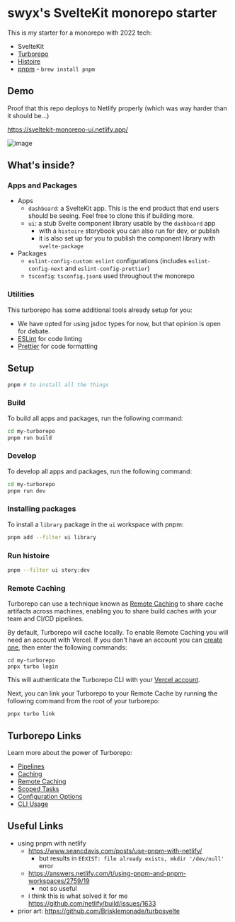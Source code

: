 # swyx's SvelteKit monorepo starter

This is my starter for a monorepo with 2022 tech:

-   SvelteKit
-   [Turborepo](https://www.swyx.io/turborepo-why)
-   [Histoire](https://histoire.dev/)
-   [pnpm](https://pnpm.io) - `brew install pnpm`

## Demo

Proof that this repo deploys to Netlify properly (which was way harder than it should be...)

https://sveltekit-monorepo-ui.netlify.app/

![image](https://user-images.githubusercontent.com/6764957/187062740-f908ebd6-66d2-43c0-a84c-0ea5b330e153.png)

## What's inside?

### Apps and Packages

-   Apps
    -   `dashboard`: a SvelteKit app. This is the end product that end users should be seeing. Feel free to clone this if building more.
    -   `ui`: a stub Svelte component library usable by the `dashboard` app
        -   with a `histoire` storybook you can also run for dev, or publish
        -   it is also set up for you to publish the component library with `svelte-package`
-   Packages
    -   `eslint-config-custom`: `eslint` configurations (includes `eslint-config-next` and `eslint-config-prettier`)
    -   `tsconfig`: `tsconfig.json`s used throughout the monorepo

### Utilities

This turborepo has some additional tools already setup for you:

-   We have opted for using jsdoc types for now, but that opinion is open for debate.
-   [ESLint](https://eslint.org/) for code linting
-   [Prettier](https://prettier.io) for code formatting

## Setup

```bash
pnpm # to install all the things
```

### Build

To build all apps and packages, run the following command:

```bash
cd my-turborepo
pnpm run build
```

### Develop

To develop all apps and packages, run the following command:

```bash
cd my-turborepo
pnpm run dev
```

### Installing packages

To install a `library` package in the `ui` workspace with pnpm:

```bash
pnpm add --filter ui library
```

### Run histoire

```bash
pnpm --filter ui story:dev
```

### Remote Caching

Turborepo can use a technique known as [Remote Caching](https://turborepo.org/docs/core-concepts/remote-caching) to share cache artifacts across machines, enabling you to share build caches with your team and CI/CD pipelines.

By default, Turborepo will cache locally. To enable Remote Caching you will need an account with Vercel. If you don't have an account you can [create one](https://vercel.com/signup), then enter the following commands:

```
cd my-turborepo
pnpx turbo login
```

This will authenticate the Turborepo CLI with your [Vercel account](https://vercel.com/docs/concepts/personal-accounts/overview).

Next, you can link your Turborepo to your Remote Cache by running the following command from the root of your turborepo:

```
pnpx turbo link
```

## Turborepo Links

Learn more about the power of Turborepo:

-   [Pipelines](https://turborepo.org/docs/core-concepts/pipelines)
-   [Caching](https://turborepo.org/docs/core-concepts/caching)
-   [Remote Caching](https://turborepo.org/docs/core-concepts/remote-caching)
-   [Scoped Tasks](https://turborepo.org/docs/core-concepts/scopes)
-   [Configuration Options](https://turborepo.org/docs/reference/configuration)
-   [CLI Usage](https://turborepo.org/docs/reference/command-line-reference)

## Useful Links

-   using pnpm with netlify
    -   https://www.seancdavis.com/posts/use-pnpm-with-netlify/
        -   but results in `EEXIST: file already exists, mkdir '/dev/null'` error
    -   https://answers.netlify.com/t/using-pnpm-and-pnpm-workspaces/2759/19
        -   not so useful
    -   i think this is what solved it for me https://github.com/netlify/build/issues/1633
-   prior art: https://github.com/Brisklemonade/turbosvelte
